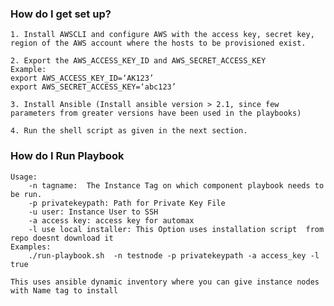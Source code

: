
### How do I get set up? ###
    1. Install AWSCLI and configure AWS with the access key, secret key, region of the AWS account where the hosts to be provisioned exist.

    2. Export the AWS_ACCESS_KEY_ID and AWS_SECRET_ACCESS_KEY
    Example:
    export AWS_ACCESS_KEY_ID=‘AK123’
    export AWS_SECRET_ACCESS_KEY=‘abc123’

    3. Install Ansible (Install ansible version > 2.1, since few parameters from greater versions have been used in the playbooks)

    4. Run the shell script as given in the next section.

### How do I Run Playbook 

    Usage:
        -n tagname:  The Instance Tag on which component playbook needs to be run.
        -p privatekeypath: Path for Private Key File
        -u user: Instance User to SSH
        -a access key: access key for automax
        -l use local installer: This Option uses installation script  from  repo doesnt download it
    Examples:
        ./run-playbook.sh  -n testnode -p privatekeypath -a access_key -l true

    This uses ansible dynamic inventory where you can give instance nodes with Name tag to install
